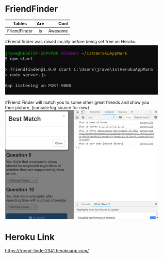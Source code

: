 # FriendFinder
| Tables        | Are           | Cool  |
| ------------- |:-------------:| -----:|
|FriendFinder   |is             |Awesome|

#Friend finder was raised locally before being set free on Heroku.
![alt text](images/connect.PNG "Logo Title Text 1")

#Friend Finder will match you to some other great friends and show you their picture, (console log source for now)
![alt text](images/consoleLogImgs.PNG "Logo Title Text 1")


# Heroku Link
https://friend-finder2341.herokuapp.com/

